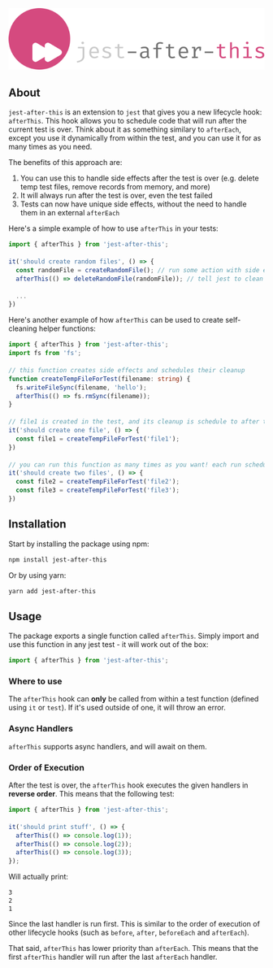<p align="center">
<img src="./logo.svg" />
</p>

## About
`jest-after-this` is an extension to `jest` that gives you a new lifecycle hook: `afterThis`. This hook allows you to schedule code that will run after the current test is over. Think about it as something similary to `afterEach`, except you use it dynamically from within the test, and you can use it for as many times as you need.

The benefits of this approach are:
1. You can use this to handle side effects after the test is over (e.g. delete temp test files, remove records from memory, and more)
2. It will always run after the test is over, even the test failed
3. Tests can now have unique side effects, without the need to handle them in an external `afterEach`

Here's a simple example of how to use `afterThis` in your tests:
```ts
import { afterThis } from 'jest-after-this';

it('should create random files', () => {
  const randomFile = createRandomFile(); // run some action with side effect
  afterThis(() => deleteRandomFile(randomFile)); // tell jest to clean side effect after this specific test

  ...
})
```

Here's another example of how `afterThis` can be used to create self-cleaning helper functions:
```ts
import { afterThis } from 'jest-after-this';
import fs from 'fs';

// this function creates side effects and schedules their cleanup
function createTempFileForTest(filename: string) {
  fs.writeFileSync(filename, 'hello');
  afterThis(() => fs.rmSync(filename));
}

// file1 is created in the test, and its cleanup is schedule to after the test
it('should create one file', () => {
  const file1 = createTempFileForTest('file1');
})

// you can run this function as many times as you want! each run schedules a cleanup!
it('should create two files', () => {
  const file2 = createTempFileForTest('file2');
  const file3 = createTempFileForTest('file3');
})
```

## Installation
Start by installing the package using npm:
```sh
npm install jest-after-this
```

Or by using yarn:
```sh
yarn add jest-after-this
```

## Usage
The package exports a single function called `afterThis`. Simply import and use this function in any jest test - it will work out of the box:

```ts
import { afterThis } from 'jest-after-this';
```

### Where to use
The `afterThis` hook can **only** be called from within a test function (defined using `it` or `test`). If it's used outside of one, it will throw an error.

### Async Handlers
`afterThis` supports async handlers, and will await on them.

### Order of Execution
After the test is over, the `afterThis` hook executes the given handlers in **reverse order**. This means that the following test:

```ts
import { afterThis } from 'jest-after-this';

it('should print stuff', () => {
  afterThis(() => console.log(1));
  afterThis(() => console.log(2));
  afterThis(() => console.log(3));
});
```

Will actually print:
```
3
2
1
```

Since the last handler is run first. This is similar to the order of execution of other lifecycle hooks (such as `before`, `after`, `beforeEach` and `afterEach`).

That said, `afterThis` has lower priority than `afterEach`. This means that the first `afterThis` handler will run after the last `afterEach` handler.
